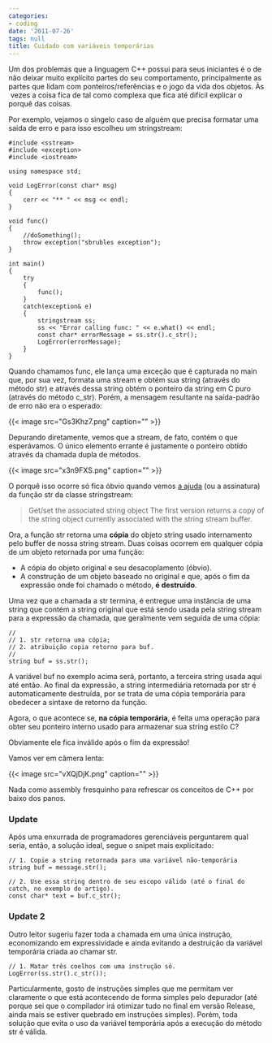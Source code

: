 ```yaml
---
categories:
- coding
date: '2011-07-26'
tags: null
title: Cuidado com variáveis temporárias
---
```


Um dos problemas que a linguagem C++ possui para seus iniciantes é o de não deixar muito explícito partes do seu comportamento, principalmente as partes que lidam com ponteiros/referências e o jogo da vida dos objetos. Às  vezes a coisa fica de tal como complexa que fica até difícil explicar o porquê das coisas.

Por exemplo, vejamos o singelo caso de alguém que precisa formatar uma saída de erro e para isso escolheu um stringstream:

```
#include <sstream>
#include <exception>
#include <iostream>

using namespace std;

void LogError(const char* msg)
{
    cerr << "** " << msg << endl;
}

void func()
{
    //doSomething();
    throw exception("sbrubles exception");
}

int main()
{
    try
    {
        func();
    }
    catch(exception& e)
    {
        stringstream ss;
        ss << "Error calling func: " << e.what() << endl;
        const char* errorMessage = ss.str().c_str();
        LogError(errorMessage);
    }
}
```

Quando chamamos func, ele lança uma exceção que é capturada no main que, por sua vez, formata uma stream e obtém sua string (através do método str) e através dessa string obtém o ponteiro da string em C puro (através do método c_str). Porém, a mensagem resultante na saída-padrão de erro não era o esperado:

{{< image src="Gs3Khz7.png" caption="" >}}

Depurando diretamente, vemos que a stream, de fato, contém o que esperávamos. O único elemento errante é justamente o ponteiro obtido através da chamada dupla de métodos.

{{< image src="x3n9FXS.png" caption="" >}}

O porquê isso ocorre só fica óbvio quando vemos [a ajuda](http://www.cplusplus.com/reference/iostream/stringstream/str/) (ou a assinatura) da função str da classe stringstream:

> Get/set the associated string object The first version returns a copy of the string object currently associated with the string stream buffer.

Ora, a função str retorna uma **cópia** do objeto string usado internamento pelo buffer de nossa string stream. Duas coisas ocorrem em qualquer cópia de um objeto retornada por uma função:

  * A cópia do objeto original e seu desacoplamento (óbvio).
  * A construção de um objeto baseado no original e que, após o fim da expressão onde foi chamado o método, **é destruído**.

Uma vez que a chamada a str termina, é entregue uma instância de uma string que contém a string original que está sendo usada pela string stream para a expressão da chamada, que geralmente vem seguida de uma cópia:

    //
    // 1. str retorna uma cópia;
    // 2. atribuição copia retorno para buf.
    //
    string buf = ss.str();

A variável buf no exemplo acima será, portanto, a terceira string usada aqui até então. Ao final da expressão, a string intermediária retornada por str é automaticamente destruída, por se trata de uma cópia temporária para obedecer a sintaxe de retorno da função.

Agora, o que acontece se, **na cópia temporária**, é feita uma operação para obter seu ponteiro interno usado para armazenar sua string estilo C?

Obviamente ele fica inválido após o fim da expressão!

Vamos ver em câmera lenta:

{{< image src="vXQjDjK.png" caption="" >}}

Nada como assembly fresquinho para refrescar os conceitos de C++ por baixo dos panos.

### Update

Após uma enxurrada de programadores gerenciáveis perguntarem qual seria, então, a solução ideal, segue o snipet mais explicitado:

    // 1. Copie a string retornada para uma variável não-temporária
    string buf = message.str();
    
    // 2. Use essa string dentro de seu escopo válido (até o final do catch, no exemplo do artigo).
    const char* text = buf.c_str();

### Update 2

Outro leitor sugeriu fazer toda a chamada em uma única instrução, economizando em expressividade e ainda evitando a destruição da variável temporária criada ao chamar str.

    // 1. Matar três coelhos com uma instrução só.
    LogError(ss.str().c_str());

Particularmente, gosto de instruções simples que me permitam ver claramente o que está acontecendo de forma simples pelo depurador (até porque sei que o compilador irá otimizar tudo no final em versão Release, ainda mais se estiver quebrado em instruções simples). Porém, toda solução que evita o uso da variável temporária após a execução do método str é válida.